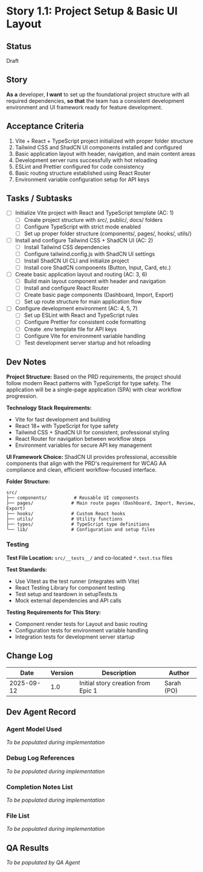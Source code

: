 # Story 1.1: Project Setup & Basic UI Layout

## Status
Draft

## Story

**As a** developer,
**I want** to set up the foundational project structure with all required dependencies,
**so that** the team has a consistent development environment and UI framework ready for feature development.

## Acceptance Criteria

1. Vite + React + TypeScript project initialized with proper folder structure
2. Tailwind CSS and ShadCN UI components installed and configured
3. Basic application layout with header, navigation, and main content areas
4. Development server runs successfully with hot reloading
5. ESLint and Prettier configured for code consistency
6. Basic routing structure established using React Router
7. Environment variable configuration setup for API keys

## Tasks / Subtasks

- [ ] Initialize Vite project with React and TypeScript template (AC: 1)
  - [ ] Create project structure with src/, public/, docs/ folders
  - [ ] Configure TypeScript with strict mode enabled
  - [ ] Set up proper folder structure (components/, pages/, hooks/, utils/)

- [ ] Install and configure Tailwind CSS + ShadCN UI (AC: 2)
  - [ ] Install Tailwind CSS dependencies
  - [ ] Configure tailwind.config.js with ShadCN UI settings
  - [ ] Install ShadCN UI CLI and initialize project
  - [ ] Install core ShadCN components (Button, Input, Card, etc.)

- [ ] Create basic application layout and routing (AC: 3, 6)
  - [ ] Build main layout component with header and navigation
  - [ ] Install and configure React Router
  - [ ] Create basic page components (Dashboard, Import, Export)
  - [ ] Set up route structure for main application flow

- [ ] Configure development environment (AC: 4, 5, 7)
  - [ ] Set up ESLint with React and TypeScript rules
  - [ ] Configure Prettier for consistent code formatting
  - [ ] Create .env template file for API keys
  - [ ] Configure Vite for environment variable handling
  - [ ] Test development server startup and hot reloading

## Dev Notes

**Project Structure:**
Based on the PRD requirements, the project should follow modern React patterns with TypeScript for type safety. The application will be a single-page application (SPA) with clear workflow progression.

**Technology Stack Requirements:**
- Vite for fast development and building
- React 18+ with TypeScript for type safety
- Tailwind CSS + ShadCN UI for consistent, professional styling
- React Router for navigation between workflow steps
- Environment variables for secure API key management

**UI Framework Choice:**
ShadCN UI provides professional, accessible components that align with the PRD's requirement for WCAG AA compliance and clean, efficient workflow-focused interface.

**Folder Structure:**
```
src/
├── components/          # Reusable UI components
├── pages/              # Main route pages (Dashboard, Import, Review, Export)
├── hooks/              # Custom React hooks
├── utils/              # Utility functions
├── types/              # TypeScript type definitions
└── lib/                # Configuration and setup files
```

### Testing

**Test File Location:** `src/__tests__/` and co-located `*.test.tsx` files

**Test Standards:**
- Use Vitest as the test runner (integrates with Vite)
- React Testing Library for component testing
- Test setup and teardown in setupTests.ts
- Mock external dependencies and API calls

**Testing Requirements for This Story:**
- Component render tests for Layout and basic routing
- Configuration tests for environment variable handling
- Integration tests for development server startup

## Change Log

| Date | Version | Description | Author |
|------|---------|-------------|---------|
| 2025-09-12 | 1.0 | Initial story creation from Epic 1 | Sarah (PO) |

## Dev Agent Record

### Agent Model Used
*To be populated during implementation*

### Debug Log References
*To be populated during implementation*

### Completion Notes List
*To be populated during implementation*

### File List
*To be populated during implementation*

## QA Results
*To be populated by QA Agent*